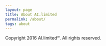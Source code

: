 ```yaml
---
layout: page
title: About AI.limited
permalink: /about/
tags: about
---
```


Copyright 2016 AI.limited℠. All rights reserved.
